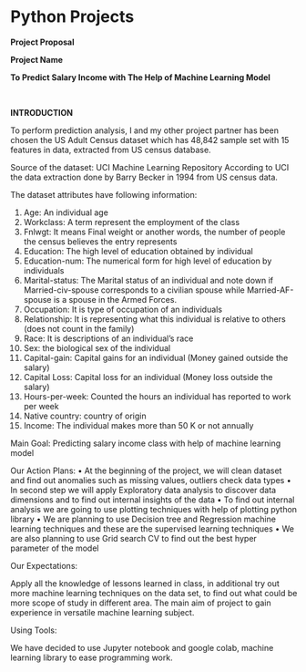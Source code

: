 # Python Projects
 
**Project Proposal**

**Project Name**

**To Predict Salary Income with The Help of Machine Learning Model**


 

**INTRODUCTION**

To perform prediction analysis, I and my other project partner has been chosen the US Adult Census dataset which has 48,842 sample set with 15 features in data, extracted from US census database.

Source of the dataset: UCI Machine Learning Repository 
According to UCI the data extraction done by Barry Becker in 1994 from US census data.

The dataset attributes have following information:

1.	Age: An individual age 
2.	Workclass: A term represent the employment of the class
3.	Fnlwgt: It means Final weight or another words, the number of people the census believes the entry represents
4.	Education: The high level of education obtained by individual
5.	Education-num: The numerical form for high level of education by individuals
6.	Marital-status: The Marital status of an individual and note down if Married-civ-spouse corresponds to a civilian spouse while Married-AF-spouse is a spouse in the Armed Forces.
7.	Occupation: It is type of occupation of an individuals
8.	Relationship: It is representing what this individual is relative to others (does not count in the family) 
9.	Race: It is descriptions of an individual’s race
10.	Sex: the biological sex of the individual
11.	Capital-gain: Capital gains for an individual (Money gained outside the salary)
12.	Capital Loss: Capital loss for an individual (Money loss outside the salary)
13.	Hours-per-week: Counted the hours an individual has reported to work per week
14.	Native country: country of origin 
15.	Income: The individual makes more than 50 K or not annually

Main Goal: Predicting salary income class with help of machine learning model

Our Action Plans: 
•	At the beginning of the project, we will clean dataset and find out anomalies such as missing values, outliers check data types
•	In second step we will apply Exploratory data analysis to discover data dimensions and to find out internal insights of the data
•	To find out internal analysis we are going to use plotting techniques with help of plotting python library 
•	We are planning to use Decision tree and Regression machine learning techniques and these are the supervised learning techniques
•	We are also planning to use Grid search CV to find out the best hyper parameter of the model

Our Expectations:

Apply all the knowledge of lessons learned in class, in additional try out more machine learning techniques on the data set, to find out what could be more scope of study in different area.
The main aim of project to gain experience in versatile machine learning subject.

Using Tools:

We have decided to use Jupyter notebook and google colab, machine learning library to ease programming work.











